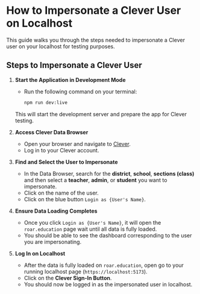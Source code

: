 # How to Impersonate a Clever User on Localhost

This guide walks you through the steps needed to impersonate a Clever user on your localhost for testing purposes.

## Steps to Impersonate a Clever User

1. **Start the Application in Development Mode**
   - Run the following command on your terminal:
     ```bash
     npm run dev:live
     ```
   This will start the development server and prepare the app for Clever testing.

2. **Access Clever Data Browser**
   - Open your browser and navigate to [Clever](https://apps.clever.com).
   - Log in to your Clever account.

3. **Find and Select the User to Impersonate**
   - In the Data Browser, search for the **district**, **school**, **sections (class)** and then select a **teacher**, **admin**, or **student** you want to impersonate.
   - Click on the name of the user.
   - Click on the blue button `Login as {User's Name}`.

4. **Ensure Data Loading Completes**
   - Once you click `Login as {User's Name}`, it will open the `roar.education` page wait until all data is fully loaded.
   - You should be able to see the dashboard corresponding to the user you are impersonating.

5. **Log In on Localhost**
   - After the data is fully loaded on `roar.education`, open go to your running localhost page (`https://localhost:5173`).
   - Click on the **Clever Sign-In Button**.
   - You should now be logged in as the impersonated user in localhost.